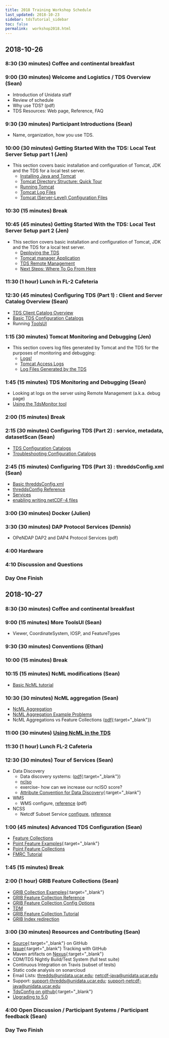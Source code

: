 ```yaml
---
title: 2018 Training Workshop Schedule
last_updated: 2018-10-23
sidebar: tdsTutorial_sidebar
toc: false
permalink:  workshop2018.html
---
```


## 2018-10-26

### 8:30 (30 minutes) Coffee and continental breakfast

### 9:00 (30 minutes) Welcome and Logistics / TDS Overview (Sean)
* Introduction of Unidata staff
* Review of schedule
* Why use TDS? (pdf)
* TDS Resources: Web page, Reference, FAQ

### 9:30 (30 minutes) Participant Introductions (Sean)
* Name, organization, how you use TDS.

### 10:00 (30 minutes) Getting Started With the TDS: Local Test Server Setup part 1 (Jen)
* This section covers basic installation and configuration of Tomcat, JDK and the TDS for a local test server.
  * [Installing Java and Tomcat](/install_java_tomcat.html)
  * [Tomcat Directory Structure: Quick Tour](/tomcat_dir_structure_qt.html)
  * [Running Tomcat](/running_tomcat.html)
  * [Tomcat Log Files](/tomcat_log_files.html)
  * [Tomcat (Server-Level) Configuration Files](/tomcat_configuration_files.html)

### 10:30 (15 minutes) Break

### 10:45 (45 minutes) Getting Started With the TDS: Local Test Server Setup part 2 (Jen)
* This section covers basic installation and configuration of Tomcat, JDK and the TDS for a local test server.
  * [Deploying the TDS](/deploying_the_tds.html)
  * [Tomcat manager Application](/tomcat_manager_app.html)
  * [TDS Remote Management](/remote_management_ref.html)
  * [Next Steps: Where To Go From Here](/where_to_go_from_here.html)

### 11:30 (1 hour) Lunch in FL-2 Cafeteria

### 12:30 (45 minutes) Configuring TDS (Part 1) : Client and Server Catalog Overview (Sean)
* [TDS Client Catalog Overview](/basic_client_catalog.html)
* [Basic TDS Configuration Catalogs](/basic_config_catalog.html)
* Running [ToolsUI](/toolsui_ref.html)

### 1:15 (30 minutes) Tomcat Monitoring and Debugging (Jen)
* This section covers log files generated by Tomcat and the TDS for the purposes of monitoring and debugging:
  * [Logs!](/tds_monitoring_and_debugging.html)
  * [Tomcat Access Logs](/tds_monitoring_and_debugging.html#tomcat-access-logs)
  * [Log Files Generated by the TDS](/tds_monitoring_and_debugging.html#log-files-generated-by-the-tds)

### 1:45 (15 minutes) TDS Monitoring and Debugging (Sean)
* Looking at logs on the server using Remote Management (a.k.a. debug page)
* [Using the TdsMonitor tool](/using_the_tdsmonitor_tool.html)

### 2:00 (15 minutes) Break

### 2:15 (30 minutes) Configuring TDS (Part 2) : service, metadata, datasetScan (Sean)
* [TDS Configuration Catalogs](/config_catalog.html)
* [Troubleshooting Configuration Catalogs](/troubleshooting_problems.html)

### 2:45 (15 minutes) Configuring TDS (Part 3) : threddsConfig.xml (Sean)
* [Basic threddsConfig.xml](/basic_tds_configuration.html)
* [threddsConfig Reference](/tds_config_ref.html)
* [Services](/services_ref.html)
* [enabling writing netCDF-4 files](/netcdf4_c_library.html)

### 3:00 (30 minutes) Docker (Julien)

### 3:30 (30 minutes) DAP Protocol Services (Dennis)
* OPeNDAP DAP2 and DAP4 Protocol Services (pdf)
 
### 4:00 Hardware

### 4:10 Discussion and Questions

### Day One Finish

## 2018-10-27

### 8:30 (30 minutes) Coffee and continental breakfast

### 9:00 (15 minutes) More ToolsUI (Sean)
* Viewer, CoordinateSystem, IOSP, and FeatureTypes

### 9:30 (30 minutes) Conventions (Ethan)

### 10:00 (15 minutes) Break

### 10:15 (15 minutes) NcML modifications (Sean)
* [Basic NcML tutorial](/tds_basic_ncml_tutorial.html)

### 10:30 (30 minutes) NcML aggregation (Sean)
* [NcML Aggregation](/tds_ncml_aggregation.html)
* [NcML Aggregation Example Problems](/ncml_aggregation_examples.html)
* NcML Aggregations vs Feature Collections ([pdf](https://www.unidata.ucar.edu/software/thredds/current/tds/tutorial/files/NcMLvsFeatureCollections.pdf){:target="_blank"})

### 11:00 (30 minutes) [Using NcML in the TDS](/using_ncml_in_the_tds.html)

### 11:30 (1 hour) Lunch FL-2 Cafeteria

### 12:30 (30 minutes) Tour of Services (Sean)
* Data Discovery
  * Data discovery systems: ([pdf](https://www.unidata.ucar.edu/software/thredds/current/tds/tutorial/files/metadata_ncISO.pdf){:target="_blank"})
  * [ncIso](/iso_metadata.html)
  * exercise- how can we increase our ncISO score?
  * [Attribute Convention for Data Discovery](http://wiki.esipfed.org/index.php/Attribute_Convention_for_Data_Discovery){:target="_blank"}
* WMS
  * WMS configure, [reference](/wms_ref.html) (pdf)
* NCSS
  * Netcdf Subset Service [configure](/adding_ncss.html), [reference](/netcdf_subset_service_ref.html)

### 1:00 (45 minutes) Advanced TDS Configuration (Sean)
* [Feature Collections](/feature_collections_ref.html)
* [Point Feature Examples](https://thredds.ucar.edu/thredds/catalog/nws/synoptic/ncdecoded/catalog.htmly){:target="_blank"}
* [Point Feature Collections](/pointfeature_collection_ref.html)
* [FMRC Tutorial](/fmrc_tutorial.html)

### 1:45 (15 minutes) Break

### 2:00 (1 hour) GRIB Feature Collections (Sean)
* [GRIB Collection Examples](https://thredds-dev.unidata.ucar.edu/thredds/catalog/idd/forecastModels.html){:target="_blank"}
* [GRIB Feature Collection Reference](/grib_feature_collections_ref.html)
* [GRIB Feature Collection Config Options](/grib_collection_config_ref.html)
* [TDM](/tdm_ref.html)
* [GRIB Feature Collection Tutorial](/grib_feature_collections.html)
* [GRIB Index redirection](/tds_config_ref.html#grib-index-redirection)

### 3:00 (30 minutes) Resources and Contributing (Sean)
* [Source](https://github.com/unidata/thredds){:target="_blank"} on GitHub
* [Issue](https://github.com/unidata/thredds/issues){:target="_blank"} Tracking with GitHub
* Maven artifacts on [Nexus](https://artifacts.unidata.ucar.edu/){:target="_blank"} 
* CDM/TDS Nightly Build/Test System (full test suite)
* Continuous Integration on Travis (subset of tests)
* Static code analysis on sonarcloud
* Email Lists: thredds@unidata.ucar.edu; netcdf-java@unidata.ucar.edu
* Support: support-thredds@unidata.ucar.edu; support-netcdf-java@unidata.ucar.edu
* [TdsConfig on github](https://github.com/unidata/TdsConfig){:target="_blank"}
* [Upgrading to 5.0](/upgrade_to_5.html)
   
### 4:00 Open Discussion / Participant Systems / Participant feedback (Sean)

### Day Two Finish